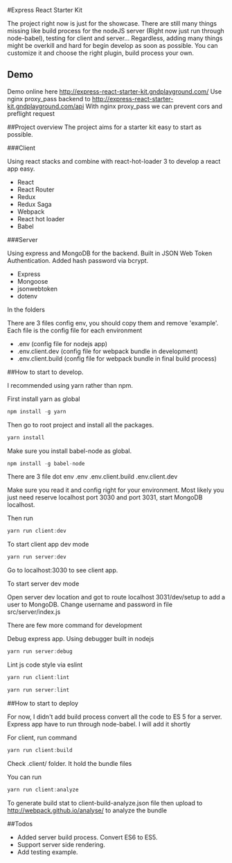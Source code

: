 #Express React Starter Kit

The project right now is just for the showcase. There are still many  things missing like build process for the nodeJS server (Right now just run through node-babel), testing for client and server...
Regardless, adding many things might be overkill and hard for begin develop as soon as possible. You can customize it and choose the right plugin, build process your own.

## Demo
Demo online here http://express-react-starter-kit.gndplayground.com/
Use nginx proxy_pass backend to http://express-react-starter-kit.gndplayground.com/api
With nginx proxy_pass we can prevent cors and preflight request 

##Project overview
The project aims for a starter kit easy to start as possible.

###Client

Using react stacks and combine with react-hot-loader 3 to develop a react app easy.


- React
- React Router
- Redux
- Redux Saga
- Webpack
- React hot loader
- Babel

###Server

Using express and MongoDB for the backend. Built in JSON Web Token Authentication. Added hash password via bcrypt.

- Express
- Mongoose
- jsonwebtoken
- dotenv


In the folders

There are 3 files config env, you should copy them and remove 'example'. Each file is the config file for each environment

- .env (config file for nodejs app) 
- .env.client.dev (config file for webpack bundle in development)
- .env.client.build (config file for webpack bundle in final build process)


##How to start to develop.

I recommended using yarn rather than npm.

First install yarn as global
```javascript
npm install -g yarn
```

Then go to root project and  install all the packages.
```javascript
yarn install
```
Make sure you install babel-node as global.
```javascript
npm install -g babel-node
```

There are  3 file dot env
.env
.env.client.build
.env.client.dev

Make sure you read it and config right for your environment. Most likely you just need reserve localhost port 3030 and port 3031, start MongoDB localhost.

Then run
```javascript
yarn run client:dev
```

To start client app dev mode

```javascript
yarn run server:dev
```

Go to localhost:3030 to see client app. 

To start server dev mode

Open server dev location and got to route localhost 3031/dev/setup to add a user to MongoDB. Change username and password in file src/server/index.js

There are few more command for development

Debug express app. Using debugger built in nodejs

```javascript
yarn run server:debug
```

Lint js code style via eslint

```javascript
yarn run client:lint

yarn run server:lint
```

##How to start to deploy

For now, I didn't add build process convert all the code to ES 5 for a server. Express app have to run through node-babel. I will add it shortly

For client, run command

```javascript
yarn run client:build
```

Check .client/ folder. It hold the bundle files

You can run 

```javascript
yarn run client:analyze
```

To generate build stat to client-build-analyze.json file then upload to http://webpack.github.io/analyse/ to analyze the bundle

##Todos

- Added server build process. Convert ES6 to ES5.
- Support server side rendering.
- Add testing example.




